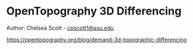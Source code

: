 # OpenTopography 3D Differencing
Author: Chelsea Scott - cpscott1@asu.edu

https://opentopography.org/blog/demand-3d-topographic-differencing

